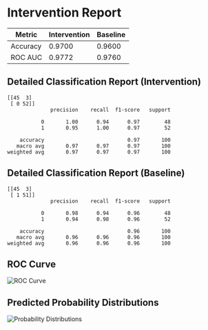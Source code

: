 
# Intervention Report

| Metric           | Intervention | Baseline |
|------------------|--------------|----------|
| Accuracy         | 0.9700     | 0.9600   |
| ROC AUC          | 0.9772     | 0.9760   |

## Detailed Classification Report (Intervention)

```
[[45  3]
 [ 0 52]]
              precision    recall  f1-score   support

           0       1.00      0.94      0.97        48
           1       0.95      1.00      0.97        52

    accuracy                           0.97       100
   macro avg       0.97      0.97      0.97       100
weighted avg       0.97      0.97      0.97       100

```

## Detailed Classification Report (Baseline)

```
[[45  3]
 [ 1 51]]
              precision    recall  f1-score   support

           0       0.98      0.94      0.96        48
           1       0.94      0.98      0.96        52

    accuracy                           0.96       100
   macro avg       0.96      0.96      0.96       100
weighted avg       0.96      0.96      0.96       100

```

## ROC Curve

![ROC Curve](/intervention_reports/f7030_3.0/roc_curve.png)

## Predicted Probability Distributions

![Probability Distributions](/intervention_reports/f7030_3.0/probability_distributions.png)
